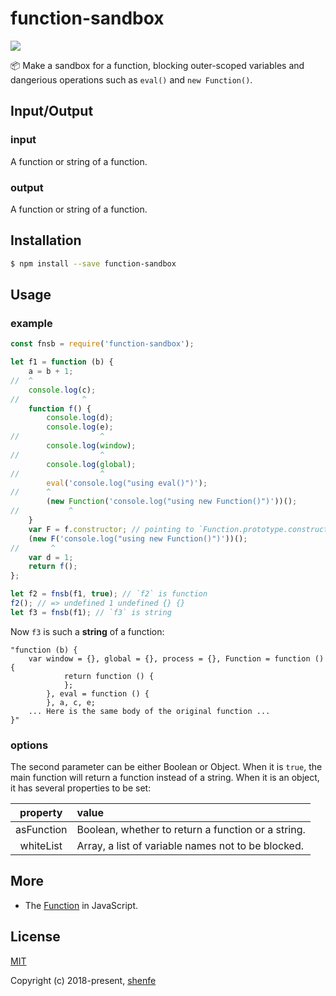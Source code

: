 # function-sandbox

<a href="https://www.npmjs.com/package/function-sandbox"><img src="https://img.shields.io/npm/v/function-sandbox.svg"></a>

📦 Make a sandbox for a function, blocking outer-scoped variables and dangerious operations such as `eval()` and `new Function()`.

## Input/Output

### input

A function or string of a function.

### output

A function or string of a function.

## Installation

```bash
$ npm install --save function-sandbox
```

## Usage

### example

```js
const fnsb = require('function-sandbox');

let f1 = function (b) {
    a = b + 1;
//  ^
    console.log(c);
//              ^
    function f() {
        console.log(d);
        console.log(e);
//                  ^
        console.log(window);
//                  ^
        console.log(global);
//                  ^
        eval('console.log("using eval()")');
//      ^
        (new Function('console.log("using new Function()")'))();
//           ^
    }
    var F = f.constructor; // pointing to `Function.prototype.constructor`
    (new F('console.log("using new Function()")'))();
//       ^
    var d = 1;
    return f();
};

let f2 = fnsb(f1, true); // `f2` is function
f2(); // => undefined 1 undefined {} {}
let f3 = fnsb(f1); // `f3` is string
```

Now `f3` is such a **string** of a function:

```
"function (b) {
    var window = {}, global = {}, process = {}, Function = function () {
            return function () {
            };
        }, eval = function () {
        }, a, c, e;
    ... Here is the same body of the original function ...
}"
```

### options

The second parameter can be either Boolean or Object. When it is `true`, the main function will return a function instead of a string. When it is an object, it has several properties to be set:

| property | value |
| :---: | :--- |
| asFunction | Boolean, whether to return a function or a string. |
| whiteList | Array, a list of variable names not to be blocked. |

## More

* The [Function](http://www.ecma-international.org/ecma-262/5.1/#sec-15.3.2) in JavaScript.

## License

[MIT](http://opensource.org/licenses/MIT)

Copyright (c) 2018-present, [shenfe](https://github.com/shenfe)
